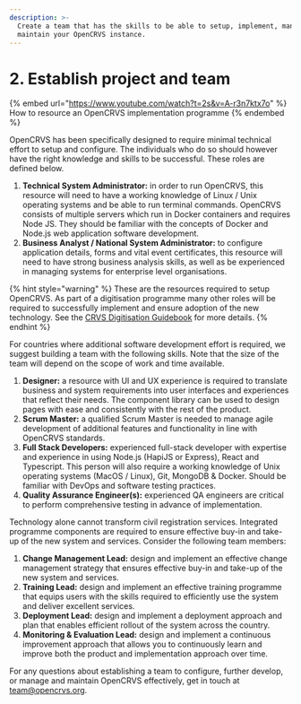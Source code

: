 ```yaml
---
description: >-
  Create a team that has the skills to be able to setup, implement, manage and
  maintain your OpenCRVS instance.
---
```


# 2. Establish project and team

{% embed url="https://www.youtube.com/watch?t=2s&v=A-r3n7ktx7o" %}
How to resource an OpenCRVS implementation programme
{% endembed %}

OpenCRVS has been specifically designed to require minimal technical effort to setup and configure. The individuals who do so should however have the right knowledge and skills to be successful. These roles are defined below.

1. **Technical System Administrator:** in order to run OpenCRVS, this resource will need to have a working knowledge of Linux / Unix operating systems and be able to run terminal commands. OpenCRVS consists of multiple servers which run in Docker containers and requires Node JS. They should be familiar with the concepts of Docker and Node.js web application software development.
2. **Business Analyst / National System Administrator:** to configure application details, forms and vital event certificates, this resource will need to have strong business analysis skills, as well as be experienced in managing systems for enterprise level organisations.&#x20;

{% hint style="warning" %}
These are the resources required to setup OpenCRVS. As part of a digitisation programme many other roles will be required to successfully implement and ensure adoption of the new technology. See the [CRVS Digitisation Guidebook](http://www.crvs-dgb.org/en/skills-required/) for more details.&#x20;
{% endhint %}

For countries where additional software development effort is required, we suggest building a team with the following skills. Note that the size of the team will depend on the scope of work and time available.&#x20;

1. **Designer:** a resource with UI and UX experience is required to translate business and system requirements into user interfaces and experiences that reflect their needs. The component library can be used to design pages with ease and consistently with the rest of the product.
2. **Scrum Master:** a qualified Scrum Master is needed to manage agile development of additional features and functionality in line with OpenCRVS standards.
3. **Full Stack Developers:** experienced full-stack developer with expertise and experience in using Node.js (HapiJS or Express), React and Typescript. This person will also require a working knowledge of Unix operating systems (MacOS / Linux), Git, MongoDB & Docker. Should be familiar with DevOps and software testing practices.
4. **Quality Assurance Engineer(s):** experienced QA engineers are critical to perform comprehensive testing in advance of implementation.&#x20;

Technology alone cannot transform civil registration services. Integrated programme components are required to ensure effective buy-in and take-up of the new system and services. Consider the following team members:

1. **Change Management Lead:** design and implement an effective change management strategy that ensures effective buy-in and take-up of the new system and services.&#x20;
2. **Training Lead:** design and implement an effective training programme that equips users with the skills required to efficiently use the system and deliver excellent services.
3. **Deployment Lead:** design and implement a deployment approach and plan that enables efficient rollout of the system across the country.
4. &#x20;**Monitoring & Evaluation Lead:** design and implement a continuous improvement approach that allows you to continuously learn and improve both the product and implementation approach over time.

For any questions about establishing a team to configure, further develop, or manage and maintain OpenCRVS effectively, get in touch at team@opencrvs.org.&#x20;

